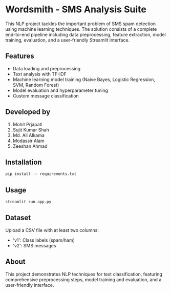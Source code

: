 # Wordsmith - SMS Analysis Suite

This NLP project tackles the important problem of SMS spam detection using machine learning techniques. The solution consists of a complete end-to-end pipeline including data preprocessing, feature extraction, model training, evaluation, and a user-friendly Streamlit interface.

## Features

- Data loading and preprocessing
- Text analysis with TF-IDF
- Machine learning model training (Naive Bayes, Logistic Regression, SVM, Random Forest)
- Model evaluation and hyperparameter tuning
- Custom message classification

## Developed by
1. Mohit Prjapati
2. Sujit Kumar Shah
3. Md. Ali Alkama  
4. Modassir Alam
5. Zeeshan Ahmad

## Installation

```bash
pip install -r requirements.txt
```

## Usage

```bash
streamlit run app.py
```

## Dataset
Upload a CSV file with at least two columns:
- 'v1': Class labels (spam/ham)
- 'v2': SMS messages

## About
This project demonstrates NLP techniques for text classification, featuring comprehensive preprocessing steps, model training and evaluation, and a user-friendly interface.
